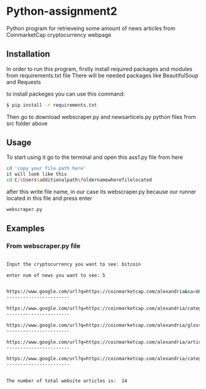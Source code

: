 # Python-assignment2
Python program for retrieveing some amount of news articles from CoinmarketCap cryptocurrency webpage

## Installation
In order to run this program, firstly install required packages and modules from requirements.txt file
There will be needed packages like BeautifulSoup and Requests

to install packeges you can use this command:

```bash
$ pip install -r requirements.txt
```
Then go to download webscraper.py and newsarticels.py python files from src folder above

## Usage

To start using it go to the terminal and open this ass1.py file from here
```bash
cd 'copy your file path here'
it will look like this
cd C:\Users\additionalpath\foldernamewherefilelocated
```
after this write file name, in our case its webscraper.py because our runner located in this file and press enter
```bash
webscraper.py
```

## Examples
### From webscraper.py file

```bash

Input the cryptocurrency you want to see: bitcoin

enter num of news you want to see: 5


https://www.google.com/url?q=https://coinmarketcap.com/alexandria&sa=U&ved=2ahUKEwjtr_3vqcDzAhUaRPEDHUOCDOAQFnoECAoQAg&usg=AOvVaw2mzcgT62OANRqvi6lR-H5V
-----------------------

https://www.google.com/url?q=https://coinmarketcap.com/alexandria/categories/crypto-basics&sa=U&ved=2ahUKEwjtr_3vqcDzAhUaRPEDHUOCDOAQ0gJ6BAgKEAQ&usg=AOvVaw2KEo9LYSpwu6hQGZ48S-fe
-----------------------

https://www.google.com/url?q=https://coinmarketcap.com/alexandria/glossary&sa=U&ved=2ahUKEwjtr_3vqcDzAhUaRPEDHUOCDOAQ0gJ6BAgKEAU&usg=AOvVaw3qUx1WJrkDepDA1XJ_5LDO
-----------------------

https://www.google.com/url?q=https://coinmarketcap.com/alexandria/article/bitcoin-price-analysis-the-upcoming-bull-run-will-be-wilder-than-the-previous-one&sa=U&ved=2ahUKEwjtr_3vqcDzAhUaRPEDHUOCDOAQ0gJ6BAgKEAY&usg=AOvVaw3foSUiQmTO-j3HgAjmeekF
-----------------------

https://www.google.com/url?q=https://coinmarketcap.com/alexandria/categories/how-to-guides&sa=U&ved=2ahUKEwjtr_3vqcDzAhUaRPEDHUOCDOAQ0gJ6BAgKEAc&usg=AOvVaw1SLKx-mab9v7n2ag3x893_
-----------------------


The number of total website articles is:  14
```
